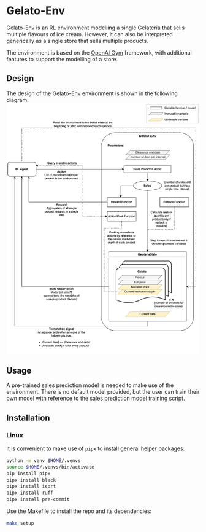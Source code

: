 # Gelato-Env

Gelato-Env is an RL environment modelling a single Gelateria that sells multiple flavours of ice cream. 
However, it can also be interpreted generically as a single store that sells multiple products.

The environment is based on the [OpenAI Gym](https://www.gymlibrary.dev/) framework, with additional features to support the modelling of a store.

## Design
The design of the Gelato-Env environment is shown in the following diagram:
![Design of Gelato-Env](imgs/GelatoEnv_diagram.png)

## Usage
A pre-trained sales prediction model is needed to make use of the environment. There is no default model provided, but the user can train their own model with reference to the sales prediction model training script.

## Installation

### Linux

It is convenient to make use of `pipx` to install general helper packages:

```bash
python -m venv $HOME/.venvs
source $HOME/.venvs/bin/activate
pip install pipx
pipx install black
pipx install isort
pipx install ruff
pipx install pre-commit
```

Use the Makefile to install the repo and its dependencies:

```bash
make setup
```
